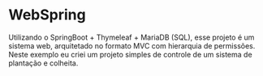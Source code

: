 # WebSpring

Utilizando o SpringBoot + Thymeleaf + MariaDB (SQL), esse projeto é um sistema web, arquitetado no formato MVC com hierarquia de permissões. 
<br>Neste exemplo eu criei um projeto simples de controle de um sistema de plantação e colheita.
